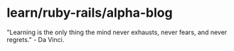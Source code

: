 # learn/ruby-rails/alpha-blog

"Learning is the only thing the mind never exhausts, never fears, and never regrets." - Da Vinci.
